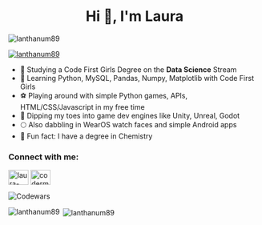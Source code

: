 
<h1 align="center">Hi 👋, I'm Laura</h1>
<p align="left"> <img src="https://komarev.com/ghpvc/?username=lanthanum89&label=Profile%20views&color=0e75b6&style=flat" alt="lanthanum89" /> </p>
<p align="left"> <a href="https://github.com/ryo-ma/github-profile-trophy"><img src="https://github-profile-trophy.vercel.app/?username=lanthanum89" alt="lanthanum89" /></a> </p>

- 🔭 Studying a Code First Girls Degree on the **Data Science** Stream
- 🌱 Learning Python, MySQL, Pandas, Numpy, Matplotlib with Code First Girls
- ⚽ Playing around with simple Python games, APIs, HTML/CSS/Javascript in my free time
- 🐣 Dipping my toes into game dev engines like Unity, Unreal, Godot
- 🌕 Also dabbling in WearOS watch faces and simple Android apps
- 🥼 Fun fact: I have a degree in Chemistry

<h3 align="left">Connect with me:</h3>
<p align="left">
<a href="https://linkedin.com/in/laura-norwood-4024a525b/" target="blank"><img align="center" src="https://raw.githubusercontent.com/rahuldkjain/github-profile-readme-generator/master/src/images/icons/Social/linked-in-alt.svg" alt="laura-norwood-4024a525b/" height="30" width="40" /></a>
<a href="https://instagram.com/codermumuk" target="blank"><img align="center" src="https://raw.githubusercontent.com/rahuldkjain/github-profile-readme-generator/master/src/images/icons/Social/instagram.svg" alt="codermumuk" height="30" width="40" /></a>
</p>

<p align="left">

![Codewars](https://github.r2v.ch/codewars?user=Lanthanum89&stroke=PINK)
<p><img align="left" src="https://github-readme-stats.vercel.app/api/top-langs?username=lanthanum89&show_icons=true&locale=en&layout=compact" alt="lanthanum89" /></p>
<p>&nbsp;<img align="center" src="https://github-readme-stats.vercel.app/api?username=lanthanum89&show_icons=true&locale=en" alt="lanthanum89" /></p>




